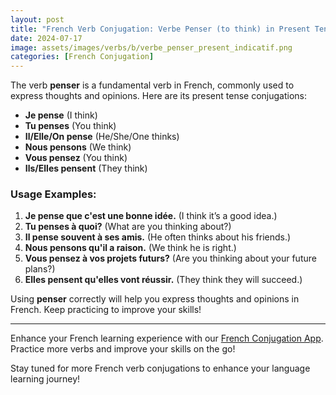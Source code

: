 ```yaml
---
layout: post
title: "French Verb Conjugation: Verbe Penser (to think) in Present Tense"
date: 2024-07-17
image: assets/images/verbs/b/verbe_penser_present_indicatif.png
categories: [French Conjugation]
---
```


The verb **penser** is a fundamental verb in French, commonly used to express thoughts and opinions. Here are its present tense conjugations:

- **Je pense** (I think)
- **Tu penses** (You think)
- **Il/Elle/On pense** (He/She/One thinks)
- **Nous pensons** (We think)
- **Vous pensez** (You think)
- **Ils/Elles pensent** (They think)

### Usage Examples:

1. **Je pense que c'est une bonne idée.** (I think it’s a good idea.)
2. **Tu penses à quoi?** (What are you thinking about?)
3. **Il pense souvent à ses amis.** (He often thinks about his friends.)
4. **Nous pensons qu'il a raison.** (We think he is right.)
5. **Vous pensez à vos projets futurs?** (Are you thinking about your future plans?)
6. **Elles pensent qu'elles vont réussir.** (They think they will succeed.)

Using **penser** correctly will help you express thoughts and opinions in French. Keep practicing to improve your skills!

---

Enhance your French learning experience with our [French Conjugation App]({{site.appStore.url}}). Practice more verbs and improve your skills on the go!

Stay tuned for more French verb conjugations to enhance your language learning journey!